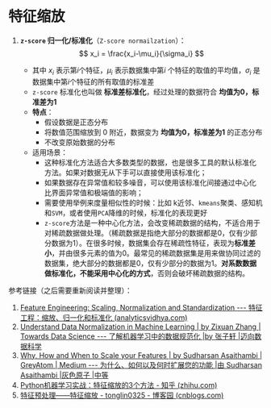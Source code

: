 # 特征缩放

1. **`z-score` 归一化/标准化**（`Z-score normailzation`）：
   $$
   x_i = \frac{x_i-\mu_i}{\sigma_i}
   $$

   - 其中 $x_i$ 表示第$i$个特征，$\mu_i$ 表示数据集中第$i$ 个特征的取值的平均值，$\sigma_i$ 是数据集中第$i$个特征的所有取值的标准差
   - `z-score` 标准化也叫做 **标准差标准化**，经过处理的数据符合 **均值为0，标准差为1**
   - **特点**：
     - 假设数据是正态分布
     - 将数值范围缩放到 $0$ 附近，数据变为 **均值为0，标准差为1** 的正态分布
     - 不改变原始数据的分布
   - 适用场景：
     - 这种标准化方法适合大多数类型的数据，也是很多工具的默认标准化方法。如果对数据无从下手可以直接使用该标准化；
     - 如果数据存在异常值和较多噪音，可以使用该标准化间接通过中心化比界面异常值和极端值的影响；
     - 需要使用举例来度量相似性的时候：比如 k近邻、`kmeans`聚类、感知机和`SVM`，或者使用`PCA`降维的时候，标准化的表现更好
     - `z-score`方法是一种中心化方法，会改变稀疏数据的结构，不适合用于对稀疏数据做处理。（稀疏数据是指绝大部分的数据都是0，仅有少部分数据为1）。在很多时候，数据集会存在稀疏性特征，表现为**标准差小**，并由很多元素的值为0。最常见的稀疏数据集是用来做协同过滤的数据集，绝大部分的数据都是0，仅有少部分的数据为1。**对系数数据做标准化，不能采用中心化的方式**，否则会破坏稀疏数据的结构。



参考链接（之后需要重新阅读并整理）：

1. [Feature Engineering: Scaling, Normalization and Standardization --- 特征工程：缩放、归一化和标准化 (analyticsvidhya.com)](https://www.analyticsvidhya.com/blog/2020/04/feature-scaling-machine-learning-normalization-standardization/#What_Is_Normalization?)
2. [Understand Data Normalization in Machine Learning | by Zixuan Zhang | Towards Data Science --- 了解机器学习中的数据规范化 |by 张子轩 |迈向数据科学](https://towardsdatascience.com/understand-data-normalization-in-machine-learning-8ff3062101f0)
3. [Why, How and When to Scale your Features | by Sudharsan Asaithambi | GreyAtom | Medium --- 为什么、如何以及何时扩展您的功能 |由 Sudharsan Asaithambi |灰色原子 |中等](https://medium.com/greyatom/why-how-and-when-to-scale-your-features-4b30ab09db5e)
4. [Python机器学习实战：特征缩放的3个方法 - 知乎 (zhihu.com)](https://zhuanlan.zhihu.com/p/250704245)
5. [特征预处理——特征缩放 - tonglin0325 - 博客园 (cnblogs.com)](https://www.cnblogs.com/tonglin0325/p/6214808.html)

